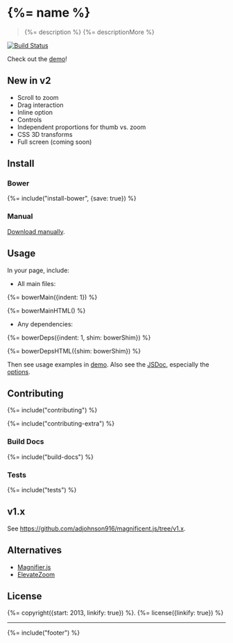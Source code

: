 # {%= name %}

> {%= description %} {%= descriptionMore %}

[![Build Status](https://travis-ci.org/adjohnson916/magnificent.js.svg)](https://travis-ci.org/adjohnson916/magnificent.js)

Check out the [demo][mag-demo]!

## New in v2

* Scroll to zoom
* Drag interaction
* Inline option
* Controls
* Independent proportions for thumb vs. zoom
* CSS 3D transforms
* Full screen (coming soon)

## Install

### Bower

{%= include("install-bower", {save: true}) %}

### Manual

[Download manually](https://github.com/adjohnson916/magnificent.js/releases).

## Usage

In your page, include:

* All main files:

{%= bowerMain({indent: 1}) %}

{%= bowerMainHTML() %}

* Any dependencies:

{%= bowerDeps({indent: 1, shim: bowerShim}) %}

{%= bowerDepsHTML({shim: bowerShim}) %}

Then see usage examples in [demo][mag-demo].
Also see the [JSDoc][mag-jsdoc], especially the [options][mag-jsdoc-opts].

## Contributing

{%= include("contributing") %}

{%= include("contributing-extra") %}

### Build Docs

{%= include("build-docs") %}

### Tests

{%= include("tests") %}

## v1.x

See https://github.com/adjohnson916/magnificent.js/tree/v1.x.

## Alternatives

* [Magnifier.js]
* [ElevateZoom]

## License
{%= copyright({start: 2013, linkify: true}) %}.
{%= license({linkify: true}) %}


***

{%= include("footer") %}

[mag-demo]: http://adjohnson916.github.io/magnificent.js/examples/demo/
[mag-jsdoc]: http://adjohnson916.github.io/magnificent.js/docs/jsdoc/
[mag-jsdoc-opts]: http://adjohnson916.github.io/magnificent.js/docs/jsdoc/global.html#MagnificentOptions
[bower]: http://bower.io/
[Magnifier.js]: http://mark-rolich.github.io/Magnifier.js/
[ElevateZoom]: http://www.elevateweb.co.uk/image-zoom
